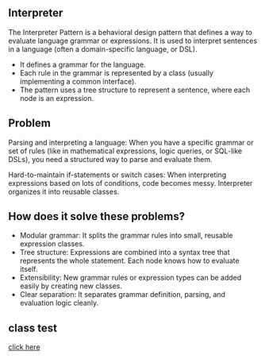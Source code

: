 ## Interpreter
The Interpreter Pattern is a behavioral design pattern that defines a way to evaluate language grammar or expressions. 
It is used to interpret sentences in a language (often a domain-specific language, or DSL).
* It defines a grammar for the language.
* Each rule in the grammar is represented by a class (usually implementing a common interface).
* The pattern uses a tree structure to represent a sentence, where each node is an expression.

## Problem
Parsing and interpreting a language: When you have a specific grammar or set of rules (like in mathematical expressions, 
logic queries, or SQL-like DSLs), you need a structured way to parse and evaluate them.  

Hard-to-maintain if-statements or switch cases: When interpreting expressions based on lots of conditions, code becomes 
messy. Interpreter organizes it into reusable classes.

## How does it solve these problems?
* Modular grammar: It splits the grammar rules into small, reusable expression classes.
* Tree structure: Expressions are combined into a syntax tree that represents the whole statement. Each node knows how to evaluate itself.
* Extensibility: New grammar rules or expression types can be added easily by creating new classes.
* Clear separation: It separates grammar definition, parsing, and evaluation logic cleanly.

## class test
[click here](../../../../../../../src/test/java/com/andeerlb/gof/interpreter/IteratorTest.java)